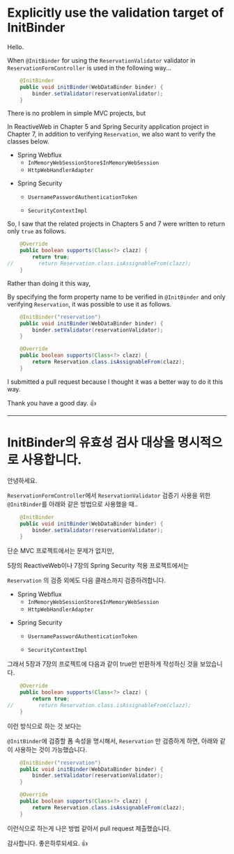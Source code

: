 # Explicitly use the validation target of InitBinder



Hello.

When `@InitBinder` for using the `ReservationValidator` validator in `ReservationFormController` is used in the following way...

```java
    @InitBinder
    public void initBinder(WebDataBinder binder) {
        binder.setValidator(reservationValidator);
    }
```



There is no problem in simple MVC projects, but

In ReactiveWeb in Chapter 5 and Spring Security application project in Chapter 7, in addition to verifying `Reservation`, we also want to verify the classes below.

* Spring Webflux
  * `InMemoryWebSessionStore$InMemoryWebSession  `
  * `HttpWebHandlerAdapter`

- Spring Security
  - `UsernamePasswordAuthenticationToken`
  
  - `SecurityContextImpl`
  
    

So, I saw that the related projects in Chapters 5 and 7 were written to return only `true` as follows.

```java
    @Override
    public boolean supports(Class<?> clazz) {
        return true;
//        return Reservation.class.isAssignableFrom(clazz);
    }
```



Rather than doing it this way,

By specifying the form property name to be verified in `@InitBinder` and only verifying `Reservation`, it was possible to use it as follows.

```java
    @InitBinder("reservation")
    public void initBinder(WebDataBinder binder) {
        binder.setValidator(reservationValidator);
    }
```

```java
    @Override
    public boolean supports(Class<?> clazz) {
        return Reservation.class.isAssignableFrom(clazz);
    }
```



I submitted a pull request because I thought it was a better way to do it this way.

Thank you have a good day. 👍





---



# InitBinder의 유효성 검사 대상을 명시적으로 사용합니다.



안녕하세요.

`ReservationFormController`에서 `ReservationValidator` 검증기 사용을 위한 `@InitBinder`를 아래와 같은 방법으로 사용했을 때..

```java
    @InitBinder
    public void initBinder(WebDataBinder binder) {
        binder.setValidator(reservationValidator);
    }
```



단순 MVC 프로젝트에서는 문제가 없지만,

5장의 ReactiveWeb이나  7장의 Spring Security 적용 프로젝트에서는

`Reservation` 의 검증 외에도 다음 클래스까지 검증하려합니다.

* Spring Webflux
  * `InMemoryWebSessionStore$InMemoryWebSession  `
  * `HttpWebHandlerAdapter`

- Spring Security
  - `UsernamePasswordAuthenticationToken`
  
  - `SecurityContextImpl`
  
    

그래서 5장과 7장의 프로젝트에 다음과 같이 true만 반환하게 작성하신 것을 보았습니다.

```java
    @Override
    public boolean supports(Class<?> clazz) {
        return true;
//        return Reservation.class.isAssignableFrom(clazz);
    }
```



이런 방식으로 하는 것 보다는

`@InitBinder`에 검증할 폼 속성을 명시해서, `Reservation` 만 검증하게 하면, 아래와 같이 사용하는 것이 가능했습니다. 

```java
    @InitBinder("reservation")
    public void initBinder(WebDataBinder binder) {
        binder.setValidator(reservationValidator);
    }
```

```java
    @Override
    public boolean supports(Class<?> clazz) {
        return Reservation.class.isAssignableFrom(clazz);
    }
```



이런식으로 하는게 나은 방법 같아서 pull request 제출했습니다.



감사합니다. 좋은하루되세요. 👍